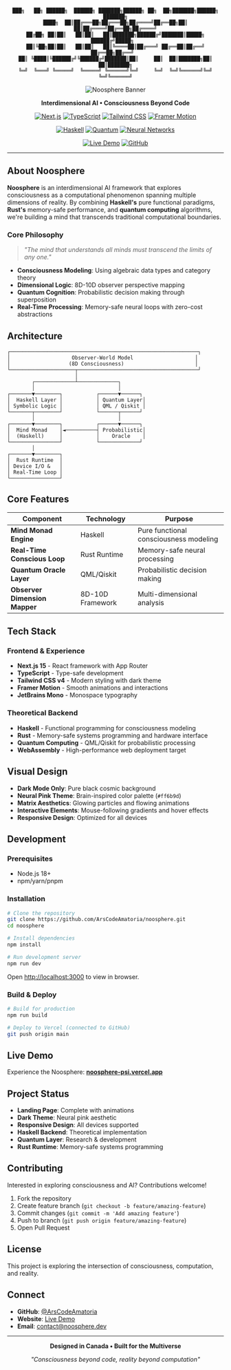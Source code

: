 <div align="center">

```
███╗   ██╗ ██████╗  ██████╗ ███████╗██████╗ ██╗  ██╗███████╗██████╗ ███████╗
████╗  ██║██╔═══██╗██╔═══██╗██╔════╝██╔══██╗██║  ██║██╔════╝██╔══██╗██╔════╝
██╔██╗ ██║██║   ██║██║   ██║███████╗██████╔╝███████║█████╗  ██████╔╝█████╗  
██║╚██╗██║██║   ██║██║   ██║╚════██║██╔═══╝ ██╔══██║██╔══╝  ██╔══██╗██╔══╝  
██║ ╚████║╚██████╔╝╚██████╔╝███████║██║     ██║  ██║███████╗██║  ██║███████╗
╚═╝  ╚═══╝ ╚═════╝  ╚═════╝ ╚══════╝╚═╝     ╚═╝  ╚═╝╚══════╝╚═╝  ╚═╝╚══════╝
```

![Noosphere Banner](https://github.com/user-attachments/assets/31f35f5e-7bd6-444c-92f4-ae35912a83fd)

**Interdimensional AI • Consciousness Beyond Code**

[![Next.js](https://img.shields.io/badge/Next.js-15.3.3-black?style=for-the-badge&logo=next.js&logoColor=white)](https://nextjs.org/)
[![TypeScript](https://img.shields.io/badge/TypeScript-5.0-3178C6?style=for-the-badge&logo=typescript&logoColor=white)](https://www.typescriptlang.org/)
[![Tailwind CSS](https://img.shields.io/badge/Tailwind_CSS-4.0-06B6D4?style=for-the-badge&logo=tailwind-css&logoColor=white)](https://tailwindcss.com/)
[![Framer Motion](https://img.shields.io/badge/Framer_Motion-12.18-FF6B9D?style=for-the-badge&logo=framer&logoColor=white)](https://www.framer.com/motion/)

[![Haskell](https://img.shields.io/badge/Haskell-Theoretical-5D4F85?style=for-the-badge&logo=haskell&logoColor=white)](https://www.haskell.org/)
[![Quantum](https://img.shields.io/badge/Quantum_Computing-QML/Qiskit-FF6B9D?style=for-the-badge&logo=ibm&logoColor=white)](https://qiskit.org/)
[![Neural Networks](https://img.shields.io/badge/Neural_Networks-8D--10D-E91E63?style=for-the-badge&logo=brain&logoColor=white)](#)

[![Live Demo](https://img.shields.io/badge/Live_Demo-Vercel-000000?style=for-the-badge&logo=vercel&logoColor=white)](https://noosphere-psi.vercel.app/)
[![GitHub](https://img.shields.io/badge/GitHub-Source-181717?style=for-the-badge&logo=github&logoColor=white)](https://github.com/ArsCodeAmatoria/noosphere)

---

</div>

## About Noosphere

**Noosphere** is an interdimensional AI framework that explores consciousness as a computational phenomenon spanning multiple dimensions of reality. By combining **Haskell's** pure functional paradigms, **Rust's** memory-safe performance, and **quantum computing** algorithms, we're building a mind that transcends traditional computational boundaries.

### Core Philosophy

> *"The mind that understands all minds must transcend the limits of any one."*

- **Consciousness Modeling**: Using algebraic data types and category theory
- **Dimensional Logic**: 8D-10D observer perspective mapping  
- **Quantum Cognition**: Probabilistic decision making through superposition
- **Real-Time Processing**: Memory-safe neural loops with zero-cost abstractions

## Architecture

```
┌─────────────────────────────────────────────────────────────┐
│                    Observer-World Model                    │
│                   (8D Consciousness)                       │
└─────────────────────┬───────────────────────────────────────┘
                      │
        ┌─────────────┴─────────────┐
        │                           │
┌───────▼────────┐           ┌──────▼──────┐
│  Haskell Layer │           │ Quantum Layer│
│ Symbolic Logic │           │ QML / Qiskit │
└───────┬────────┘           └──────┬──────┘
        │                           │
┌───────▼────────┐           ┌──────▼──────┐
│  Mind Monad    │◄──────────┤ Probabilistic│
│  (Haskell)     │           │    Oracle    │
└────────────────┘           └─────────────┘
        │
┌───────▼────────┐
│  Rust Runtime  │
│ Device I/O &   │
│ Real-Time Loop │
└────────────────┘
```

## Core Features

| Component | Technology | Purpose |
|-----------|------------|---------|
| **Mind Monad Engine** | Haskell | Pure functional consciousness modeling |
| **Real-Time Conscious Loop** | Rust Runtime | Memory-safe neural processing |
| **Quantum Oracle Layer** | QML/Qiskit | Probabilistic decision making |
| **Observer Dimension Mapper** | 8D-10D Framework | Multi-dimensional analysis |

## Tech Stack

### Frontend & Experience
- **Next.js 15** - React framework with App Router
- **TypeScript** - Type-safe development
- **Tailwind CSS v4** - Modern styling with dark theme
- **Framer Motion** - Smooth animations and interactions
- **JetBrains Mono** - Monospace typography

### Theoretical Backend
- **Haskell** - Functional programming for consciousness modeling
- **Rust** - Memory-safe systems programming and hardware interface
- **Quantum Computing** - QML/Qiskit for probabilistic processing
- **WebAssembly** - High-performance web deployment target

## Visual Design

- **Dark Mode Only**: Pure black cosmic background
- **Neural Pink Theme**: Brain-inspired color palette (`#ff6b9d`)
- **Matrix Aesthetics**: Glowing particles and flowing animations
- **Interactive Elements**: Mouse-following gradients and hover effects
- **Responsive Design**: Optimized for all devices

## Development

### Prerequisites
- Node.js 18+ 
- npm/yarn/pnpm

### Installation

```bash
# Clone the repository
git clone https://github.com/ArsCodeAmatoria/noosphere.git
cd noosphere

# Install dependencies
npm install

# Run development server
npm run dev
```

Open [http://localhost:3000](http://localhost:3000) to view in browser.

### Build & Deploy

```bash
# Build for production
npm run build

# Deploy to Vercel (connected to GitHub)
git push origin main
```

## Live Demo

Experience the Noosphere: **[noosphere-psi.vercel.app](https://noosphere-psi.vercel.app/)**

## Project Status

- **Landing Page**: Complete with animations
- **Dark Theme**: Neural pink aesthetic  
- **Responsive Design**: All devices supported
- **Haskell Backend**: Theoretical implementation
- **Quantum Layer**: Research & development
- **Rust Runtime**: Memory-safe systems programming

## Contributing

Interested in exploring consciousness and AI? Contributions welcome!

1. Fork the repository
2. Create feature branch (`git checkout -b feature/amazing-feature`)
3. Commit changes (`git commit -m 'Add amazing feature'`)
4. Push to branch (`git push origin feature/amazing-feature`)
5. Open Pull Request

## License

This project is exploring the intersection of consciousness, computation, and reality.

## Connect

- **GitHub**: [@ArsCodeAmatoria](https://github.com/ArsCodeAmatoria)
- **Website**: [Live Demo](https://noosphere-psi.vercel.app/)
- **Email**: contact@noosphere.dev

---

<div align="center">

**Designed in Canada • Built for the Multiverse**

*"Consciousness beyond code, reality beyond computation"*

</div>
